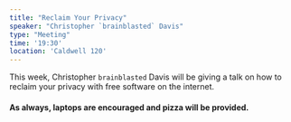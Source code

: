 ```yaml
---
title: "Reclaim Your Privacy"
speaker: "Christopher `brainblasted` Davis"
type: "Meeting"
time: '19:30'
location: 'Caldwell 120'
---
```


This week, Christopher `brainblasted` Davis will be giving a talk on how to reclaim your privacy with free software on the internet.

#### As always, laptops are encouraged and pizza will be provided.
